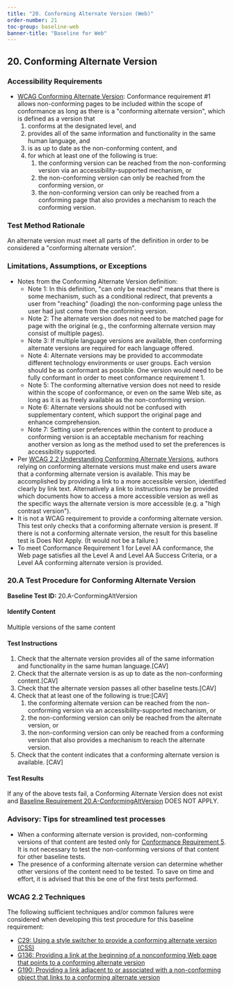 ```yaml
---
title: "20. Conforming Alternate Version (Web)"
order-number: 21
toc-group: baseline-web
banner-title: "Baseline for Web"
---
```

## 20. Conforming Alternate Version

### Accessibility Requirements

-   [WCAG Conforming Alternate Version](https://www.w3.org/WAI/WCAG22/Understanding/conformance#conforming-alt-versions): Conformance requirement \#1 allows non-conforming pages to be included within the scope of conformance as long as there is a "conforming alternate version", which is defined as a version that
    1.  conforms at the designated level, and
    2.  provides all of the same information and functionality in the same human language, and
    3.  is as up to date as the non-conforming content, and
    4.  for which at least one of the following is true:
        1.  the conforming version can be reached from the non-conforming version via an accessibility-supported mechanism, or
        2.  the non-conforming version can only be reached from the conforming version, or
        3.  the non-conforming version can only be reached from a conforming page that also provides a mechanism to reach the conforming version.

### Test Method Rationale

An alternate version must meet all parts of the definition in order to be considered a "conforming alternate version".

### Limitations, Assumptions, or Exceptions

-   Notes from the Conforming Alternate Version definition:
    -   Note 1: In this definition, "can only be reached" means that there is some mechanism, such as a conditional redirect, that prevents a user from "reaching" (loading) the non-conforming page unless the user had just come from the conforming version.
    -   Note 2: The alternate version does not need to be matched page for page with the original (e.g., the conforming alternate version may consist of multiple pages).
    -   Note 3: If multiple language versions are available, then conforming alternate versions are required for each language offered.
    -   Note 4: Alternate versions may be provided to accommodate different technology environments or user groups. Each version should be as conformant as possible. One version would need to be fully conformant in order to meet conformance requirement 1.
    -   Note 5: The conforming alternative version does not need to reside within the scope of conformance, or even on the same Web site, as long as it is as freely available as the non-conforming version.
    -   Note 6: Alternate versions should not be confused with supplementary content, which support the original page and enhance comprehension.
    -   Note 7: Setting user preferences within the content to produce a conforming version is an acceptable mechanism for reaching another version as long as the method used to set the preferences is accessibility supported.
-   Per [WCAG 2.2 Understanding Conforming Alternate Versions](https://www.w3.org/WAI/WCAG22/Understanding/conformance#conforming-alt-versions), authors relying on conforming alternate versions must make end users aware that a conforming alternate version is available. This may be accomplished by providing a link to a more accessible version, identified clearly by link text. Alternatively a link to instructions may be provided which documents how to access a more accessible version as well as the specific ways the alternate version is more accessible (e.g. a "high contrast version").
-   It is not a WCAG requirement to provide a conforming alternate version. This test only checks that a conforming alternate version is present. If there is not a conforming alternate version, the result for this baseline test is Does Not Apply. (It would not be a failure.)
-   To meet Conformance Requirement 1 for Level AA conformance, the Web page satisfies all the Level A and Level AA Success Criteria, or a Level AA conforming alternate version is provided.

### 20.A Test Procedure for Conforming Alternate Version

**Baseline Test ID:** 20.A-ConformingAltVersion
#### Identify Content
<p id="20aIC">Multiple versions of the same content</p>

#### Test Instructions
<ol id="20aTI">
    <li id="20aTI-1">Check that the alternate version provides all of the same information and functionality in the same human language.[CAV]</li>
    <li id="20aTI-2">Check that the alternate version is as up to date as the non-conforming content.[CAV]</li>
    <li id="20aTI-3">Check that the alternate version passes all other baseline tests.[CAV]</li>
    <li id="20aTI-4">Check that at least one of the following is true:[CAV]
        <ol>
        <li id="20aTI-4i">the conforming alternate version can be reached from the non-conforming version via an accessibility-supported mechanism, or</li>
        <li id="20aTI-4ii">the non-conforming version can only be reached from the alternate version, or</li>
        <li id="20aTI-4iii">the non-conforming version can only be reached from a conforming version that also provides a mechanism to reach the alternate version.</li>
        </ol>
    </li>
    <li id="20aTI-5">Check that the content indicates that a conforming alternate version is available. [CAV]</li>
</ol>

#### Test Results
<p id="20aTR">If any of the above tests fail, a Conforming Alternate Version does not exist and <a href="{{site.baseurl}}/web-baselines/20AlternateVersions/#20a-test-procedure-for-conforming-alternate-version">Baseline Requirement 20.A-ConformingAltVersion</a> DOES NOT APPLY.</p>

### Advisory: Tips for streamlined test processes

-   When a conforming alternate version is provided, non-conforming versions of that content are tested only for [Conformance Requirement 5](25Noninterference.html). It is not necessary to test the non-conforming versions of that content for other baseline tests.
-   The presence of a conforming alternate version can determine whether other versions of the content need to be tested. To save on time and effort, it is advised that this be one of the first tests performed.

### WCAG 2.2 Techniques

The following sufficient techniques and/or common failures were considered when developing this test procedure for this baseline requirement:

-   [C29: Using a style switcher to provide a conforming alternate version (CSS)](https://www.w3.org/WAI/WCAG22/Techniques/css/C29)
-   [G136: Providing a link at the beginning of a nonconforming Web page that points to a conforming alternate version](https://www.w3.org/WAI/WCAG22/Techniques/general/G136)
-   [G190: Providing a link adjacent to or associated with a non-conforming object that links to a conforming alternate version](https://www.w3.org/WAI/WCAG22/Techniques/general/G190)

